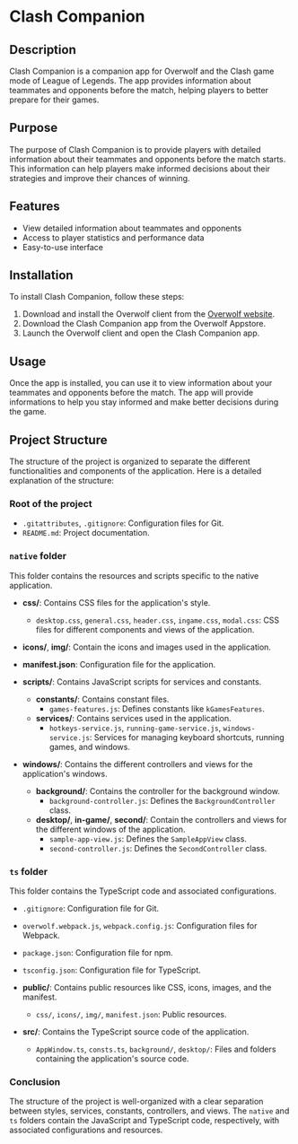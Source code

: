 # Clash Companion

## Description

Clash Companion is a companion app for Overwolf and the Clash game mode of League of Legends. The app provides information about teammates and opponents before the match, helping players to better prepare for their games.

## Purpose

The purpose of Clash Companion is to provide players with detailed information about their teammates and opponents before the match starts. This information can help players make informed decisions about their strategies and improve their chances of winning.

## Features

- View detailed information about teammates and opponents
- Access to player statistics and performance data
- Easy-to-use interface

## Installation

To install Clash Companion, follow these steps:

1. Download and install the Overwolf client from the [Overwolf website](https://www.overwolf.com/).
2. Download the Clash Companion app from the Overwolf Appstore.
3. Launch the Overwolf client and open the Clash Companion app.

## Usage

Once the app is installed, you can use it to view information about your teammates and opponents before the match. The app will provide informations to help you stay informed and make better decisions during the game.

## Project Structure

The structure of the project is organized to separate the different functionalities and components of the application. Here is a detailed explanation of the structure:

### Root of the project
- `.gitattributes`, `.gitignore`: Configuration files for Git.
- `README.md`: Project documentation.

### `native` folder
This folder contains the resources and scripts specific to the native application.

- **css/**: Contains CSS files for the application's style.
  - `desktop.css`, `general.css`, `header.css`, `ingame.css`, `modal.css`: CSS files for different components and views of the application.

- **icons/**, **img/**: Contain the icons and images used in the application.

- **manifest.json**: Configuration file for the application.

- **scripts/**: Contains JavaScript scripts for services and constants.
  - **constants/**: Contains constant files.
    - `games-features.js`: Defines constants like `kGamesFeatures`.
  - **services/**: Contains services used in the application.
    - `hotkeys-service.js`, `running-game-service.js`, `windows-service.js`: Services for managing keyboard shortcuts, running games, and windows.

- **windows/**: Contains the different controllers and views for the application's windows.
  - **background/**: Contains the controller for the background window.
    - `background-controller.js`: Defines the `BackgroundController` class.
  - **desktop/**, **in-game/**, **second/**: Contain the controllers and views for the different windows of the application.
    - `sample-app-view.js`: Defines the `SampleAppView` class.
    - `second-controller.js`: Defines the `SecondController` class.

### `ts` folder
This folder contains the TypeScript code and associated configurations.

- `.gitignore`: Configuration file for Git.
- `overwolf.webpack.js`, `webpack.config.js`: Configuration files for Webpack.
- `package.json`: Configuration file for npm.
- `tsconfig.json`: Configuration file for TypeScript.

- **public/**: Contains public resources like CSS, icons, images, and the manifest.
  - `css/`, `icons/`, `img/`, `manifest.json`: Public resources.

- **src/**: Contains the TypeScript source code of the application.
  - `AppWindow.ts`, `consts.ts`, `background/`, `desktop/`: Files and folders containing the application's source code.

### Conclusion
The structure of the project is well-organized with a clear separation between styles, services, constants, controllers, and views. The `native` and `ts` folders contain the JavaScript and TypeScript code, respectively, with associated configurations and resources.
